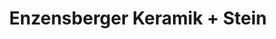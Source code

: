 ---
title: "Enzensberger Keramik + Stein"
url: /schongau/enzensberger-keramik-stein/
shop: Möbel
---